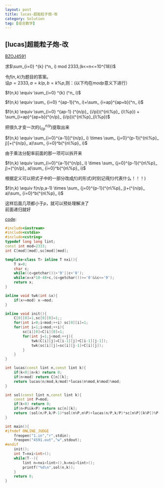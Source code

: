 ```yaml
---
layout: post
title: lucas-超能粒子炮-改
category: Solution
tag: [组合数学]
---
```



## [lucas]超能粒子炮-改
[BZOJ4591](https://www.lydsy.com/JudgeOnline/problem.php?id=4591)

求$\sum_{i=0} ^{k} (^n_ i) mod 2333,(k<=n<=10^{18})$

令$f(n,k)$为题目的答案。  
设$p=2333,a=k/p,b=k\%p$,则：(以下均在$mod p$意义下进行）  

$f(n,k) \equiv \sum_{i=0} ^{k} (^n_ i)$  

$f(n,k) \equiv \sum_ {i=0} ^{ap-1}(^n_ i)+\sum_ {i=ap}^{ap+b}(^n_ i)$  

$f(n,k) \equiv \sum_{i=0} ^{ap-1} (^{n/p}_ {i/p})(^{n\%p}_ {i\%p}) +  \sum_{i=ap}^{ap+b}(^{n/p}_ {i/p})(^{n\%p}_{i\%p})$  

把很久才变一次的$(^{n/p}_ {i/p})$提取出来  

$f(n,k) \equiv \sum_{i=0}^{a-1}[(^{n/p}_ i) \times \sum_ {j=0}^{p-1}(^{n\%p}_ j)]+(^{n/p}_ a)\sum_ {i=0}^b(^{n\%p}_ i)$  

由于乘法分配率前面的那一项可以拆开来  

$f(n,k) \equiv \sum_{i=0}^{a-1}(^{n/p}_ i) \times \sum_ {j=0}^{p-1}(^{n\%p}_ j)+(^{n/p}_ a)\sum_ {i=0}^b(^{n\%p}_ i)$

根据定义可以把式子中的一部分改成$f()$的形式(时刻记得$f()$代表什么！！！)  

$f(n,k) \equiv f(n/p,a-1) \times \sum_ {j=0}^{p-1}(^{n\%p}_ j)+(^{n/p}_ a)\sum_ {i=0}^b(^{n\%p}_ i)$

这样后面几项都小于$p$，就可以预处理解决了  
前面递归就好  

[code](https://github.com/syniox/Online_Judge_solutions/blob/master/BZOJ/4591.cpp):
```cpp
#include<iostream>
#include<cstdio>
#include<cstring>
typedef long long lint;
const int mod=2333;
int C[mod][mod],sc[mod][mod];

template<class T> inline T nxi(){
	T x=0;
	char c;
	while((c=getchar())>'9'||c<'0');
	while(x=x*10-48+c,(c=getchar())>='0'&&c<='9');
	return x;
}

inline void twk(int &x){
	if(x>=mod) x-=mod;
}

inline void init(){
	C[0][0]=1,sc[0][0]=1;;
	for(int i=0;i<mod;++i) sc[0][i]=1;
	for(int i=1;i<mod;++i){
		sc[i][0]=C[i][0]=1;
		for(int j=1;j<mod;++j){
			twk(C[i][j]=C[i-1][j]+C[i-1][j-1]);
			twk(sc[i][j]=sc[i][j-1]+C[i][j]);
		}
	}
}

int lucas(const lint n,const lint k){
	if(k<0||n<k) return 0;
	if(n<mod) return C[n][k];
	return lucas(n/mod,k/mod)*lucas(n%mod,k%mod)%mod;
}

int sol(const lint n,const lint k){
	const int P=mod;
	if(k<0) return 0;
	if(n<P&&k<P) return sc[n][k];
	return (sol(n/P,k/P-1)*sol(n%P,n%P)+lucas(n/P,k/P)*sc[n%P][k%P])%P;
}

int main(){
#ifndef ONLINE_JUDGE
	freopen("1.in","r",stdin);
	freopen("4591.out","w",stdout);
#endif
	init();
	int T=nxi<int>();
	while(T--){
		lint n=nxi<lint>(),k=nxi<lint>();
		printf("%d\n",sol(n,k));
	}
	return 0;
}
```



